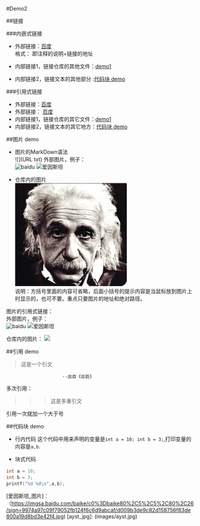 #Demo2


##链接  

###内嵌式链接  
- 外部链接：[百度](http://www.baidu.com)   
格式：[]()  即注释的说明+链接的地址  

- 内部链接1，链接仓库的其他文件：[demo1](README.md)  
- 内部链接2，链接文本的其他部分 :[代码块 demo](demo2.md#代码块-demo)   

###引用式链接  
- 外部链接：[百度]
- 外部链接： [百度][baidu]
- 内部链接1，链接仓库的其它文件：[demo1]
- 内部链接2，链接文本的其它地方：[代码块 demo]


##图片 demo 
- 图片的MarkDown语法  
    ![](URL txt)
外部图片，例子：  
![baidu](https://www.baidu.com/img/bd_logo1.png "百度网站") 
![爱因斯坦](https://imgsa.baidu.com/baike/c0%3Dbaike80%2C5%2C5%2C80%2C26/sign=9974a97c09f79052fb124f6c6d9abcaf/d009b3de9c82d158756f83de800a19d8bd3e42f4.jpg "爱因斯坦")

- 仓库内的图片  
![爱因斯坦](images/ayst.jpg "爱因斯坦")  
说明：方括号里面的内容可省略，后面小括号的提示内容是当鼠标放到图片上时显示的，也可不要。重点只要图片的地址和绝对路径。  


图片的引用式链接：  
外部图片，例子：  
![baidu](baidu_log) 
![爱因斯坦](爱因斯坦_图片)  


仓库内的图片：
![](ayst_jpg)




##引用 demo

> 这是一个引文  

	                     --出自《出处》  

多次引用：  
>>> 这是多重引文  

引用一次就加一个大于号  


##代码块 demo

- 行内代码
这个代码中用来声明的变量是`int a = 10; int b = 3;`,打印变量的内容是`a,b`.    


- 块式代码  

  
```c
int a = 10;  
int b = 3;  
printf("%d %d\n",a,b);
```





<!--  下面是文档中引用到的链接  -->
[百度]:(http://www.baidu.com)
[baidu]:(http://www.baidu.com)
[demo1]:(README.md)  
[代码块 demo]:(demo2.md#代码块-demo)  

[baidu_log]: (https://www.baidu.com/img/bd_logo1.png)
[爱因斯坦_图片]： （https://imgsa.baidu.com/baike/c0%3Dbaike80%2C5%2C5%2C80%2C26/sign=9974a97c09f79052fb124f6c6d9abcaf/d009b3de9c82d158756f83de800a19d8bd3e42f4.jpg)
[ayst_jpg]: (images/ayst.jpg)  
